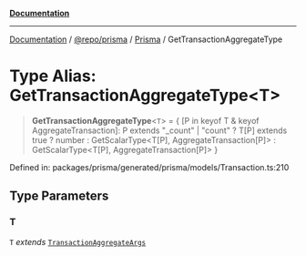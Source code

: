 [**Documentation**](../../../../../README.md)

***

[Documentation](../../../../../README.md) / [@repo/prisma](../../../README.md) / [Prisma](../README.md) / GetTransactionAggregateType

# Type Alias: GetTransactionAggregateType\<T\>

> **GetTransactionAggregateType**\<`T`\> = \{ \[P in keyof T & keyof AggregateTransaction\]: P extends "\_count" \| "count" ? T\[P\] extends true ? number : GetScalarType\<T\[P\], AggregateTransaction\[P\]\> : GetScalarType\<T\[P\], AggregateTransaction\[P\]\> \}

Defined in: packages/prisma/generated/prisma/models/Transaction.ts:210

## Type Parameters

### T

`T` *extends* [`TransactionAggregateArgs`](TransactionAggregateArgs.md)

